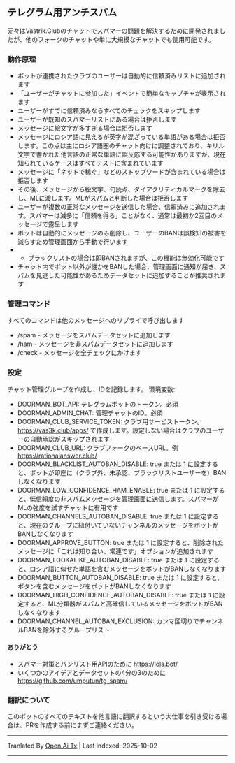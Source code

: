 ## テレグラム用アンチスパム

元々はVastrik.Clubのチャットでスパマーの問題を解決するために開発されましたが、他のフォークのチャットや単に大規模なチャットでも使用可能です。

### 動作原理
- ボットが連携されたクラブのユーザーは自動的に信頼済みリストに追加されます
- 「ユーザーがチャットに参加した」イベントで簡単なキャプチャが表示されます
- ユーザーがすでに信頼済みならすべてのチェックをスキップします
- ユーザーが既知のスパマーリストにある場合は拒否します
- メッセージに絵文字が多すぎる場合は拒否します
- メッセージにロシア語に見えるが英字が混ざっている単語がある場合は拒否します。この点は主にロシア語圏のチャット向けに調整されており、キリル文字で書かれた他言語の正常な単語に誤反応する可能性がありますが、現在知られているケースはすべてテストに含まれています
- メッセージに「ネットで稼ぐ」などのストップワードが含まれている場合は拒否します
- その後、メッセージから絵文字、句読点、ダイアクリティカルマークを除去し、MLに渡します。MLがスパムと判断した場合は拒否します
- ユーザーが複数の正常なメッセージを送信した場合、信頼済みに追加されます。スパマーは滅多に「信頼を得る」ことがなく、通常は最初か2回目のメッセージで露呈します
- ボットは自動的にメッセージのみ削除し、ユーザーのBANは誤検知の被害を減らすため管理画面から手動で行います
- - ブラックリストの場合は即BANされますが、この機能は無効化可能です
- チャット内でボット以外が誰かをBANした場合、管理画面に通知が届き、スパムを見逃した可能性があるためデータセットに追加することが推奨されます

### 管理コマンド
すべてのコマンドは他のメッセージへのリプライで呼び出します
- /spam - メッセージをスパムデータセットに追加します
- /ham - メッセージを非スパムデータセットに追加します
- /check - メッセージを全チェックにかけます

### 設定
チャット管理グループを作成し、IDを記録します。
環境変数:
- DOORMAN_BOT_API: テレグラムボットのトークン。必須
- DOORMAN_ADMIN_CHAT: 管理チャットのID。必須
- DOORMAN_CLUB_SERVICE_TOKEN: クラブ用サービストークン。https://vas3k.club/apps/ で作成します。設定しない場合はクラブのユーザーの自動承認がスキップされます
- DOORMAN_CLUB_URL: クラブフォークのベースURL。例 https://rationalanswer.club/
- DOORMAN_BLACKLIST_AUTOBAN_DISABLE: true または 1 に設定すると、ボットが即座に（クラブ外、未承認、ブラックリストユーザーを）BANしなくなります
- DOORMAN_LOW_CONFIDENCE_HAM_ENABLE: true または 1 に設定すると、低信頼度の非スパムメッセージを管理画面に送信します。スパマーがMLの強度を試すチャットに有用です
- DOORMAN_CHANNELS_AUTOBAN_DISABLE: true または 1 に設定すると、現在のグループに紐付いていないチャンネルのメッセージをボットがBANしなくなります
- DOORMAN_APPROVE_BUTTON: true または 1 に設定すると、削除されたメッセージに「これは知り合い、常連です」オプションが追加されます
- DOORMAN_LOOKALIKE_AUTOBAN_DISABLE: true または 1 に設定すると、ロシア語に似せた単語を含むメッセージをボットがBANしなくなります
- DOORMAN_BUTTON_AUTOBAN_DISABLE: true または 1 に設定すると、ボタンを含むメッセージをボットがBANしなくなります
- DOORMAN_HIGH_CONFIDENCE_AUTOBAN_DISABLE: true または 1 に設定すると、ML分類器がスパムと高確信しているメッセージをボットがBANしなくなります
- DOORMAN_CHANNEL_AUTOBAN_EXCLUSION: カンマ区切りでチャンネルBANを除外するグループリスト

#### ありがとう
- スパマー対策とバンリスト用APIのために https://lols.bot/
- いくつかのアイデアとデータセットの4分の3のために https://github.com/umputun/tg-spam/

### 翻訳について
このボットのすべてのテキストを他言語に翻訳するという大仕事を引き受ける場合は、PRを作成する前にまずご連絡ください。



---

Tranlated By [Open Ai Tx](https://github.com/OpenAiTx/OpenAiTx) | Last indexed: 2025-10-02

---